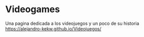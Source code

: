 # Videogames
Una pagina dedicada a los videojuegos y un poco de su historia https://alejandro-kekw.github.io/Videojuegos/
